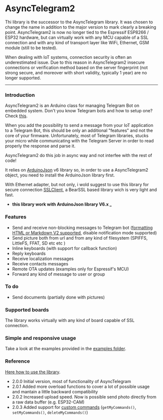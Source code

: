 # AsyncTelegram2

Thi library is the successor to the AsyncTelegram library.
It was chosen to change the name in addition to the major version to mark clearly a breaking point.
AsyncTelegram2 is now no longer tied to the Espressif ESP8266 / ESP32 hardware, but can virtually work with any MCU capable of a SSL connection and with any kind of transport layer like WiFi, Ethernet, GSM module (still to be tested).

When dealing with IoT systems, connection security is often an underestimated issue.
Due to this reason in AsyncTelegram2 insecure connections or verification method based on the server fingerprint (not strong secure, and moreover with short validity, typically 1 year) are no longer supported.

___
### Introduction
AsyncTelegram2 is an Arduino class for managing Telegram Bot on embedded system.
Don't you know Telegram bots and how to setup one? Check [this](https://core.telegram.org/bots#6-botfather).

When you add the possibility to send a message from your IoT application to a Telegram Bot, this should be only an additional "features" and not the core of your firmware.
Unfortunately, most of Telegram libraries, stucks your micro while communicating with the Telegram Server in order to read properly the response and parse it.

AsyncTelegram2 do this job in async way and not interfee with the rest of code!

It relies on [ArduinoJson](https://github.com/bblanchon/ArduinoJson) v6 library so, in order to use a AsyncTelegram2 object, you need to install the ArduinoJson library first.

With Ethernet adapter, but not only, i wold suggest to use this library for secure connection [SSLClient](https://github.com/OPEnSLab-OSU/SSLClient), a BearSSL based library wich is very light and fast.

+ **this library work with ArduinoJson library V6.x _**

### Features
+ Send and receive non-blocking messages to Telegram bot ([formatting HTML or Markdown V2 supported](https://core.telegram.org/bots/api#formatting-options), disable notification mode supported)
+ Send picture both from url and from any kind of filesystem (SPIFFS, LittleFS, FFAT, SD etc etc )
+ Inline keyboards (with support for callback function)
+ Reply keyboards 
+ Receive localization messages
+ Receive contacts messages 
+ Remote OTA updates (examples only for Espressif's MCU)
+ Forward any kind of message to user or group

### To do
+ Send documents (partially done with pictures)

### Supported boards
The library works virtually with any kind of board capable of SSL connection.

### Simple and responsive usage
Take a look at the examples provided in the [examples folder](https://github.com/cotestatnt/AsyncTelegram2/tree/master/examples).

### Reference
[Here how to use the library](https://github.com/cotestatnt/AsyncTelegram2/blob/master/REFERENCE.md). 

+ 2.0.0   Initial version, most of functionality of AsyncTelegram
+ 2.0.1   Added more overload functions to cover a lot of possible usage and mantain a little backward compatibility
+ 2.0.2   Increased upload speed. Now is possible send photo directly from a raw data buffer (e.g. ESP32-CAM)
+ 2.0.3   Added support for [custom commands](https://core.telegram.org/bots#commands) (`getMyCommands()`, `setMyCommands()`, `deleteMyCommands()`)
